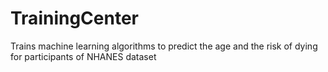 # TrainingCenter
Trains machine learning algorithms to predict the age and the risk of dying for participants of NHANES dataset
